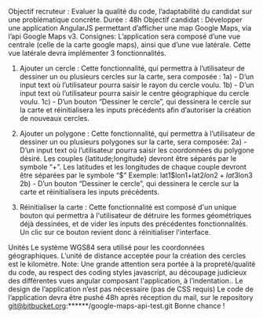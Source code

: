 Objectif recruteur : Evaluer la qualité du code, l’adaptabilité du candidat sur une problématique concrète.
Durée : 48h
Objectif candidat : Développer une application AngularJS permettant d’afficher une map Google Maps, via l’api Google Maps v3.
Consignes: L’application sera composé d’une vue centrale (celle de la carte google maps), ainsi que d’une vue latérale.
Cette vue latérale devra implémenter 3 fonctionnalités.
1) Ajouter un cercle : Cette fonctionnalité, qui permettra à l’utilisateur de dessiner un ou plusieurs cercles sur la carte, sera composée :
1a) - D’un input text où l’utilisateur pourra saisir le rayon du cercle voulu.
1b) - D’un input text où l’utilisateur pourra saisir le centre géographique du cercle voulu.
1c) - D’un bouton “Dessiner le cercle”, qui dessinera le cercle sur la carte et réinitialisera les inputs précédents afin d’autoriser
la création de nouveaux cercles.
2) Ajouter un polygone : Cette fonctionnalité, qui permettra à l’utilisateur de dessiner un ou plusieurs polygones sur la carte,
sera composée:
2a) - D’un input text où l’utilisateur pourra saisir les coordonnées du polygone désiré. Les couples {latitude;longitude} devront être séparés par le symbole “+”. Les latitudes et les longitudes de chaque couple devront être séparées par le symbole “$"
Exemple:
lat1$lon1+lat2$lon2+lat3$lon3
2b) - D’un bouton “Dessiner le cercle”, qui dessinera le cercle sur la carte et réinitialisera les inputs précédents.

3) Réinitialiser la carte : Cette fonctionnalité est composé d'un unique bouton qui permettra à l'utilisateur de détruire les formes géométriques
déjà dessinées, et de vider les inputs des précédentes fonctionnalités. Un clic sur ce bouton revient donc à réinitialiser l'interface.

Unités
Le système WGS84 sera utilisé pour les coordonnées géographiques.
L’unité de distance acceptée pour la création des cercles est le kilomètre.
Note:
Une grande attention sera portée à la propreté/qualité du code, au respect des coding styles javascript,
au découpage judicieux des différentes vues angular composant l'application, à l’indentation..
Le design de l’application n’est pas nécessaire (pas de CSS requis)
Le code de l’application devra être pushé 48h après réception du mail, sur le repository git@bitbucket.org:******/google-maps-api-test.git
Bonne chance !